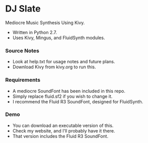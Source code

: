 DJ Slate
=============
Mediocre Music Synthesis Using Kivy.

- Written in Python 2.7.
- Uses Kivy, Mingus, and FluidSynth modules.

### Source Notes

- Look at help.txt for usage notes and future plans.
- Download Kivy from kivy.org to run this.

### Requirements

- A mediocre SoundFont has been included in this repo.
- Simply replace fluid.sf2 if you wish to change it.
- I recommend the Fluid R3 SoundFont, designed for FluidSynth.

### Demo

- You can download an executable version of this.
- Check my website, and I'll probably have it there.
- That version includes the Fluid R3 SoundFont.